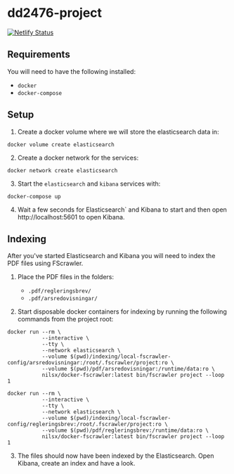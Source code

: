 # dd2476-project
[![Netlify Status](https://api.netlify.com/api/v1/badges/966fffe7-0705-4709-be9c-1d8b88f56c42/deploy-status)](https://app.netlify.com/sites/dazzling-einstein-023074/deploys)

## Requirements
You will need to have the following installed:
  - `docker`
  - `docker-compose`

## Setup
1. Create a docker volume where we will store the elasticsearch data in:
```
docker volume create elasticsearch
```

2. Create a docker network for the services:
```
docker network create elasticsearch
```

3. Start the `elasticsearch` and `kibana` services with:
```
docker-compose up
```

4. Wait a few seconds for Elasticsearch` and Kibana to start and then open
   http://localhost:5601 to open Kibana.

## Indexing
After you've started Elasticsearch and Kibana you will need to index the PDF
files using FScrawler.

1. Place the PDF files in the folders:
   - `.pdf/regleringsbrev/`
   - `.pdf/arsredovisningar/`

2. Start disposable docker containers for indexing by running the following
   commands from the project root:

```
docker run --rm \
           --interactive \
           --tty \
           --network elasticsearch \
           --volume $(pwd)/indexing/local-fscrawler-config/arsredovisningar:/root/.fscrawler/project:ro \
           --volume $(pwd)/pdf/arsredovisningar:/runtime/data:ro \
           nilsx/docker-fscrawler:latest bin/fscrawler project --loop 1
```

```
docker run --rm \
           --interactive \
           --tty \
           --network elasticsearch \
           --volume $(pwd)/indexing/local-fscrawler-config/regleringsbrev:/root/.fscrawler/project:ro \
           --volume $(pwd)/pdf/regleringsbrev:/runtime/data:ro \
           nilsx/docker-fscrawler:latest bin/fscrawler project --loop 1
```

3. The files should now have been indexed by the Elasticsearch. Open Kibana,
   create an index and have a look.
